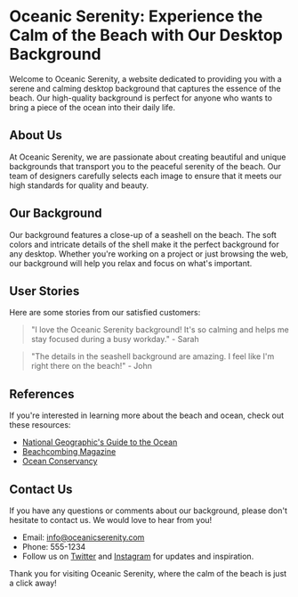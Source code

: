 <!--font:Cinzel Decorative-->

# Oceanic Serenity: Experience the Calm of the Beach with Our Desktop Background

Welcome to Oceanic Serenity, a website dedicated to providing you with a serene and calming desktop background that captures the essence of the beach. Our high-quality background is perfect for anyone who wants to bring a piece of the ocean into their daily life.

## About Us

At Oceanic Serenity, we are passionate about creating beautiful and unique backgrounds that transport you to the peaceful serenity of the beach. Our team of designers carefully selects each image to ensure that it meets our high standards for quality and beauty.

## Our Background

Our background features a close-up of a seashell on the beach. The soft colors and intricate details of the shell make it the perfect background for any desktop. Whether you're working on a project or just browsing the web, our background will help you relax and focus on what's important.

## User Stories

Here are some stories from our satisfied customers:

> "I love the Oceanic Serenity background! It's so calming and helps me stay focused during a busy workday." - Sarah

> "The details in the seashell background are amazing. I feel like I'm right there on the beach!" - John

## References

If you're interested in learning more about the beach and ocean, check out these resources:

- [National Geographic's Guide to the Ocean](#)
- [Beachcombing Magazine](#)
- [Ocean Conservancy](#)

## Contact Us

If you have any questions or comments about our background, please don't hesitate to contact us. We would love to hear from you!

- Email: info@oceanicserenity.com
- Phone: 555-1234
- Follow us on [Twitter](#) and [Instagram](#) for updates and inspiration.

Thank you for visiting Oceanic Serenity, where the calm of the beach is just a click away!

<!--

Write me content for website with wallpaper which alt text is:

"A close-up of a seashell on the beach"

The name/title of the page should not be 1:1 copy of the alt text but rather a real content of the website which is using this wallpaper.

- Use markdown format 
- Start with heading
- Heading should be short and concise
- The content should look like a real website 
- The website should not be about the wallpaper, wallpaper is just a related background
- Heading should be contain work "wallpaper" or "background"
- Include real sections like references, contact, user stories, etc. use things relevant to the page purpose.
- Feel free to use structure like headings, bullets, numbering, blockquotes, paragraphs, horizontal lines, etc.
- You can use formatting like bold or _italic_
- You can include UTF-8 emojis
- Links should be only #hash anchors (and you can refer to the document itself)
- Do not include images


---


# Seashell Paradise: A Beach-Themed Wallpaper for Your Desktop

Welcome to Seashell Paradise, a website dedicated to bringing the beauty of the beach to your desktop with our stunning seashell wallpaper. Our high-quality wallpaper is perfect for anyone who loves the ocean and wants to bring a piece of it into their daily life.

## About Us

At Seashell Paradise, we are passionate about creating beautiful and unique wallpapers that capture the essence of the beach. Our team of designers carefully selects each image to ensure that it meets our high standards for quality and beauty.

## Our Wallpaper

Our seashell wallpaper is a close-up of a beautiful seashell on the beach. The soft colors and intricate details of the shell make it the perfect background for any desktop. Whether you're working on a project or just browsing the web, our wallpaper will transport you to the peaceful serenity of the beach.

## User Stories

Here are some stories from our satisfied customers:

> "I love the seashell wallpaper from Seashell Paradise! It's so calming and reminds me of my favorite beach vacation." - Sarah

> "The details in the seashell wallpaper are amazing. I find myself staring at it for minutes at a time!" - John

## References

If you're interested in learning more about seashells and the beach, check out these resources:

- [National Geographic's Guide to Seashells](#)
- [Beachcombing Magazine](#)
- [Ocean Conservancy](#)

## Contact Us

If you have any questions or comments about our seashell wallpaper, please don't hesitate to contact us. We would love to hear from you!

- Email: info@seashellparadise.com
- Phone: 555-1234
- Follow us on [Twitter](#) and [Instagram](#) for updates and inspiration.

Thank you for visiting Seashell Paradise, where the beauty of the beach is just a click away!


---


Heading should not include word "wallpaper". The website should not be about the wallpaper itself, wallpaper is just a related background, rewrite whole content.


---


# Oceanic Serenity: Experience the Calm of the Beach with Our Desktop Background

Welcome to Oceanic Serenity, a website dedicated to providing you with a serene and calming desktop background that captures the essence of the beach. Our high-quality background is perfect for anyone who wants to bring a piece of the ocean into their daily life.

## About Us

At Oceanic Serenity, we are passionate about creating beautiful and unique backgrounds that transport you to the peaceful serenity of the beach. Our team of designers carefully selects each image to ensure that it meets our high standards for quality and beauty.

## Our Background

Our background features a close-up of a seashell on the beach. The soft colors and intricate details of the shell make it the perfect background for any desktop. Whether you're working on a project or just browsing the web, our background will help you relax and focus on what's important.

## User Stories

Here are some stories from our satisfied customers:

> "I love the Oceanic Serenity background! It's so calming and helps me stay focused during a busy workday." - Sarah

> "The details in the seashell background are amazing. I feel like I'm right there on the beach!" - John

## References

If you're interested in learning more about the beach and ocean, check out these resources:

- [National Geographic's Guide to the Ocean](#)
- [Beachcombing Magazine](#)
- [Ocean Conservancy](#)

## Contact Us

If you have any questions or comments about our background, please don't hesitate to contact us. We would love to hear from you!

- Email: info@oceanicserenity.com
- Phone: 555-1234
- Follow us on [Twitter](#) and [Instagram](#) for updates and inspiration.

Thank you for visiting Oceanic Serenity, where the calm of the beach is just a click away!

-->
